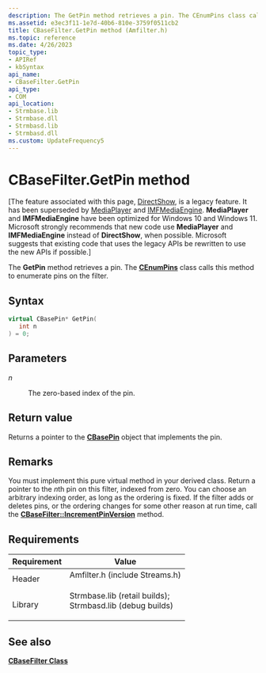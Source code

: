 ```yaml
---
description: The GetPin method retrieves a pin. The CEnumPins class calls this method to enumerate pins on the filter.
ms.assetid: e3ec3f11-1e7d-40b6-810e-3759f0511cb2
title: CBaseFilter.GetPin method (Amfilter.h)
ms.topic: reference
ms.date: 4/26/2023
topic_type: 
- APIRef
- kbSyntax
api_name: 
- CBaseFilter.GetPin
api_type: 
- COM
api_location: 
- Strmbase.lib
- Strmbase.dll
- Strmbasd.lib
- Strmbasd.dll
ms.custom: UpdateFrequency5
---
```


# CBaseFilter.GetPin method

\[The feature associated with this page, [DirectShow](/windows/win32/directshow/directshow), is a legacy feature. It has been superseded by [MediaPlayer](/uwp/api/Windows.Media.Playback.MediaPlayer) and [IMFMediaEngine](/windows/win32/api/mfmediaengine/nn-mfmediaengine-imfmediaengine). **MediaPlayer** and **IMFMediaEngine** have been optimized for Windows 10 and Windows 11. Microsoft strongly recommends that new code use **MediaPlayer** and **IMFMediaEngine** instead of **DirectShow**, when possible. Microsoft suggests that existing code that uses the legacy APIs be rewritten to use the new APIs if possible.\]

The **GetPin** method retrieves a pin. The [**CEnumPins**](cenumpins.md) class calls this method to enumerate pins on the filter.

## Syntax


```C++
virtual CBasePin* GetPin(
   int n
) = 0;
```



## Parameters

<dl> <dt>

*n* 
</dt> <dd>

The zero-based index of the pin.

</dd> </dl>

## Return value

Returns a pointer to the [**CBasePin**](cbasepin.md) object that implements the pin.

## Remarks

You must implement this pure virtual method in your derived class. Return a pointer to the *n*th pin on this filter, indexed from zero. You can choose an arbitrary indexing order, as long as the ordering is fixed. If the filter adds or deletes pins, or the ordering changes for some other reason at run time, call the [**CBaseFilter::IncrementPinVersion**](cbasefilter-incrementpinversion.md) method.

## Requirements



| Requirement | Value |
|--------------------|--------------------------------------------------------------------------------------------------------------------------------------------------------------------------------------------|
| Header<br/>  | <dl> <dt>Amfilter.h (include Streams.h)</dt> </dl>                                                                                  |
| Library<br/> | <dl> <dt>Strmbase.lib (retail builds); </dt> <dt>Strmbasd.lib (debug builds)</dt> </dl> |



## See also

<dl> <dt>

[**CBaseFilter Class**](cbasefilter.md)
</dt> </dl>

 

 




